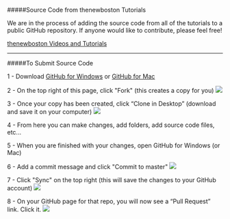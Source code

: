 #####Source Code from thenewboston Tutorials

We are in the process of adding the source code from all of the tutorials to a public GitHub repository. If anyone would like to contribute, please feel free!

[thenewboston Videos and Tutorials](https://www.thenewboston.com/videos.php)

***

#####To Submit Source Code

1 - Download [GitHub for Windows](https://windows.github.com/) or [GitHub for Mac](https://mac.github.com/)

2 - On the top right of this page, click "Fork" (this creates a copy for you)
![](http://i.imgur.com/UTwzOgC.png)

3 - Once your copy has been created, click “Clone in Desktop” (download and save it on your computer) 
![](http://i.imgur.com/uNy5iHg.png)

4 - From here you can make changes, add folders, add source code files, etc... 

5 - When you are finished with your changes, open GitHub for Windows (or Mac)

6 - Add a commit message and click "Commit to master" 
![](http://i.imgur.com/jHcjXvF.png)

7 - Click "Sync" on the top right (this will save the changes to your GitHub account) 
![](http://i.imgur.com/hk9mIZS.png)

8 - On your GitHub page for that repo, you will now see a “Pull Request” link. Click it. 
![](http://i.imgur.com/pogptvB.png)

